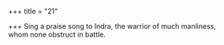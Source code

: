 +++
title = "21"

+++
Sing a praise song to Indra, the warrior of much manliness,  
whom none obstruct in battle.  